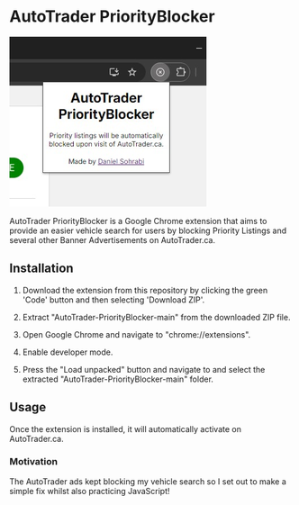 
# AutoTrader PriorityBlocker

<img src="./images/README Image.jpg"/>

AutoTrader PriorityBlocker is a Google Chrome extension that aims to provide an easier vehicle search for users by blocking Priority Listings and several other Banner Advertisements on AutoTrader.ca.

## Installation

1. Download the extension from this repository by clicking the green 'Code' button and then selecting 'Download ZIP'.

2. Extract "AutoTrader-PriorityBlocker-main" from the downloaded ZIP file.

3. Open Google Chrome and navigate to "chrome://extensions".

4. Enable developer mode.

5. Press the "Load unpacked" button and navigate to and select the extracted "AutoTrader-PriorityBlocker-main" folder.

## Usage

Once the extension is installed, it will automatically activate on AutoTrader.ca.

### Motivation

The AutoTrader ads kept blocking my vehicle search so I set out to make a simple fix whilst also practicing JavaScript!
